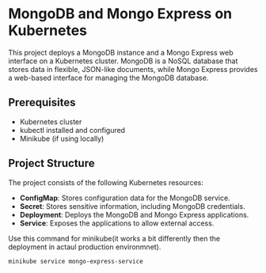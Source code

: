 # MongoDB and Mongo Express on Kubernetes

This project deploys a MongoDB instance and a Mongo Express web interface on a Kubernetes cluster. MongoDB is a NoSQL database that stores data in flexible, JSON-like documents, while Mongo Express provides a web-based interface for managing the MongoDB database.

## Prerequisites

- Kubernetes cluster
- kubectl installed and configured
- Minikube (if using locally)

## Project Structure

The project consists of the following Kubernetes resources:

- **ConfigMap**: Stores configuration data for the MongoDB service.
- **Secret**: Stores sensitive information, including MongoDB credentials.
- **Deployment**: Deploys the MongoDB and Mongo Express applications.
- **Service**: Exposes the applications to allow external access.

Use this command for minikube(it works a bit differently then the deployment in actaul production environmnet).

```bash
minikube service mongo-express-service
```
